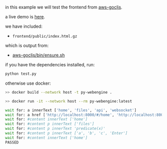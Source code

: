 in this example we will test the frontend from [aws-gocljs](https://github.com/nathants/aws-gocljs).

a live demo is [here](https://gocljs.nathants.com).

we have included:

- `frontend/public/index.html.gz`

which is output from:

- [aws-gocljs/bin/ensure.sh](https://github.com/nathants/aws-gocljs/blob/master/bin/ensure.sh)

if you have the dependencies installed, run:

```bash
python test.py
```

otherwise use docker:

```bash
>> docker build --network host -t py-webengine .

>> docker run -it --network host --rm py-webengine:latest

wait for: a innerText ['home', 'files', 'api', 'websocket']
wait for: a href ['http://localhost:8000/#/home', 'http://localhost:8000/#/files', 'http://localhost:8000/#/api', 'http://localhost:8000/#/websocket']
wait for: #content innerText ['home']
wait for: #content p innerText ['files']
wait for: #content p innerText 'predicate(x)'
wait for: #content p innerText ['a', 'b', 'c', 'Enter']
wait for: #content innerText ['home']
PASSED

```
